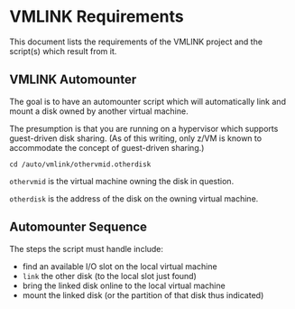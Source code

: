 # VMLINK Requirements

This document lists the requirements of the VMLINK project
and the script(s) which result from it.

## VMLINK Automounter

The goal is to have an automounter script which will automatically
link and mount a disk owned by another virtual machine.

The presumption is that you are running on a hypervisor which
supports guest-driven disk sharing. (As of this writing, only z/VM
is known to accommodate the concept of guest-driven sharing.)

    cd /auto/vmlink/othervmid.otherdisk

`othervmid` is the virtual machine owning the disk in question.

`otherdisk` is the address of the disk on the owning virtual machine.

## Automounter Sequence

The steps the script must handle include:

* find an available I/O slot on the local virtual machine
* `link` the other disk (to the local slot just found)
* bring the linked disk online to the local virtual machine
* mount the linked disk (or the partition of that disk thus indicated)



